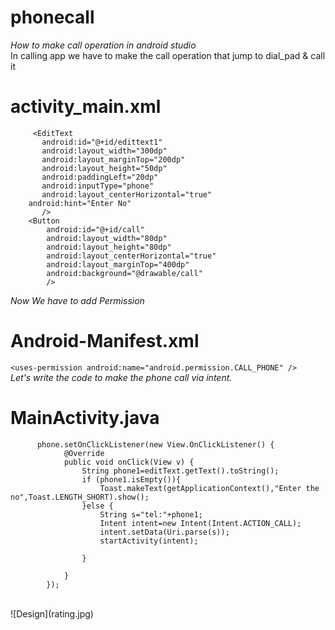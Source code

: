 # phonecall
_How to make call operation in android studio_
<br>
In calling app we have to make the call operation that jump to dial_pad & call it
<br>
# activity_main.xml
```
     <EditText
       android:id="@+id/edittext1"
       android:layout_width="300dp"
       android:layout_marginTop="200dp"
       android:layout_height="50dp"
       android:paddingLeft="20dp"
       android:inputType="phone"
       android:layout_centerHorizontal="true"
    android:hint="Enter No"
       />
    <Button
        android:id="@+id/call"
        android:layout_width="80dp"
        android:layout_height="80dp"
        android:layout_centerHorizontal="true"
        android:layout_marginTop="400dp"
        android:background="@drawable/call"
        />
```
_Now We have to add Permission_
# Android-Manifest.xml
```<uses-permission android:name="android.permission.CALL_PHONE" />```
<br>
_Let's write the code to make the phone call via intent._
<br>
# MainActivity.java
```
      phone.setOnClickListener(new View.OnClickListener() {
            @Override
            public void onClick(View v) {
                String phone1=editText.getText().toString();
                if (phone1.isEmpty()){
                    Toast.makeText(getApplicationContext(),"Enter the no",Toast.LENGTH_SHORT).show();
                }else {
                    String s="tel:"+phone1;
                    Intent intent=new Intent(Intent.ACTION_CALL);
                    intent.setData(Uri.parse(s));
                    startActivity(intent);

                }

            }
        });
```
<br>
![Design](rating.jpg)
